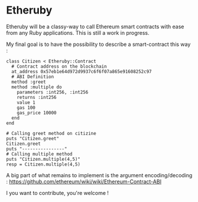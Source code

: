 # Etheruby

Etheruby will be a classy-way to call Ethereum smart contracts with ease from any Ruby applications. This is still a work in progress.

My final goal is to have the possibility to describe a smart-contract this way :

```
class Citizen < Etheruby::Contract
  # Contract address on the blockchain
  at_address 0x57eb1e64d972d9937c6f6f07a865e91608252c97
  # ABI Definition
  method :greet
  method :multiple do
    parameters :int256, :int256
    returns :int256
    value 1
    gas 100
    gas_price 10000
  end
end

# Calling greet method on citizine
puts "Citizen.greet"
Citizen.greet
puts "----------------"
# Calling multiple method
puts "Citizen.multiple(4,5)"
resp = Citizen.multiple(4,5)
```

A big part of what remains to implement is the argument encoding/decoding :
https://github.com/ethereum/wiki/wiki/Ethereum-Contract-ABI

I you want to contribute, you're welcome !
